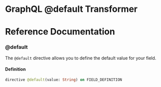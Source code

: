 # GraphQL @default Transformer

# Reference Documentation

### @default

The `@default` directive allows you to define the default value for your field.

#### Definition

```graphql
directive @default(value: String) on FIELD_DEFINITION
```
